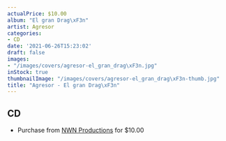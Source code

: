 ```yaml
---
actualPrice: $10.00
album: "El gran Drag\xF3n"
artist: Agresor
categories:
- CD
date: '2021-06-26T15:23:02'
draft: false
images:
- "/images/covers/agresor-el_gran_drag\xF3n.jpg"
inStock: true
thumbnailImage: "/images/covers/agresor-el_gran_drag\xF3n-thumb.jpg"
title: "Agresor - El gran Drag\xF3n"
---
```


## CD
* Purchase from [NWN Productions](http://shop.nwnprod.com/index.php?route=product/product&path=93&product_id=6856&sort=pd.name&order=ASC) for $10.00
